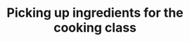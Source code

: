 ---
title: Picking up ingredients for the cooking class
category: blog
lat: 18.78596
lng: 99.00938
image: https://s3-us-west-2.amazonaws.com/travels2013/2014-01-13 19:33:18 PST.jpg
observation: 20140113193318PST
---